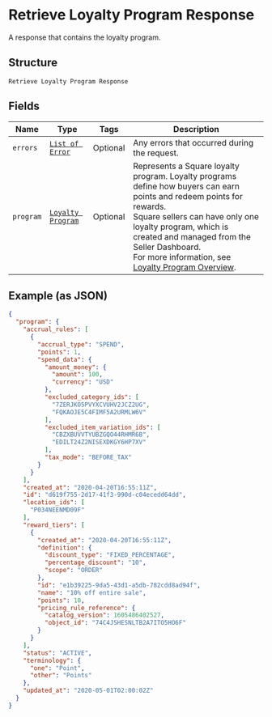
# Retrieve Loyalty Program Response

A response that contains the loyalty program.

## Structure

`Retrieve Loyalty Program Response`

## Fields

| Name | Type | Tags | Description |
|  --- | --- | --- | --- |
| `errors` | [`List of Error`](../../doc/models/error.md) | Optional | Any errors that occurred during the request. |
| `program` | [`Loyalty Program`](../../doc/models/loyalty-program.md) | Optional | Represents a Square loyalty program. Loyalty programs define how buyers can earn points and redeem points for rewards.<br>Square sellers can have only one loyalty program, which is created and managed from the Seller Dashboard.<br>For more information, see [Loyalty Program Overview](https://developer.squareup.com/docs/loyalty/overview). |

## Example (as JSON)

```json
{
  "program": {
    "accrual_rules": [
      {
        "accrual_type": "SPEND",
        "points": 1,
        "spend_data": {
          "amount_money": {
            "amount": 100,
            "currency": "USD"
          },
          "excluded_category_ids": [
            "7ZERJKO5PVYXCVUHV2JCZ2UG",
            "FQKAOJE5C4FIMF5A2URMLW6V"
          ],
          "excluded_item_variation_ids": [
            "CBZXBUVVTYUBZGQO44RHMR6B",
            "EDILT24Z2NISEXDKGY6HP7XV"
          ],
          "tax_mode": "BEFORE_TAX"
        }
      }
    ],
    "created_at": "2020-04-20T16:55:11Z",
    "id": "d619f755-2d17-41f3-990d-c04ecedd64dd",
    "location_ids": [
      "P034NEENMD09F"
    ],
    "reward_tiers": [
      {
        "created_at": "2020-04-20T16:55:11Z",
        "definition": {
          "discount_type": "FIXED_PERCENTAGE",
          "percentage_discount": "10",
          "scope": "ORDER"
        },
        "id": "e1b39225-9da5-43d1-a5db-782cdd8ad94f",
        "name": "10% off entire sale",
        "points": 10,
        "pricing_rule_reference": {
          "catalog_version": 1605486402527,
          "object_id": "74C4JSHESNLTB2A7ITO5HO6F"
        }
      }
    ],
    "status": "ACTIVE",
    "terminology": {
      "one": "Point",
      "other": "Points"
    },
    "updated_at": "2020-05-01T02:00:02Z"
  }
}
```

